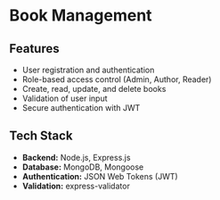 # Book Management 

## Features

- User registration and authentication
- Role-based access control (Admin, Author, Reader)
- Create, read, update, and delete books
- Validation of user input
- Secure authentication with JWT

## Tech Stack

- **Backend:** Node.js, Express.js
- **Database:** MongoDB, Mongoose
- **Authentication:** JSON Web Tokens (JWT)
- **Validation:** express-validator

